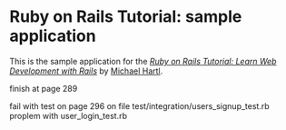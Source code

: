 # Ruby on Rails Tutorial: sample application
This is the sample application for the
[*Ruby on Rails Tutorial:
Learn Web Development with Rails*](http://www.railstutorial.org/)
by [Michael Hartl](http://www.michaelhartl.com/).

finish at page 289

fail with test on page 296
on file test/integration/users_signup_test.rb
proplem with user_login_test.rb
